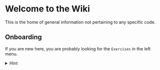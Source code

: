 # Welcome to the Wiki

This is the home of general information not pertaining to any specific code.

## Onboarding

If you are new here, you are probably looking for the `Exercises` in the left menu. 

<details>
  <summary>Hint</summary>
  Go to [Exercises/Documentation](/Exercises/Documentation.md).
  [Exercises/Documentation](./Exercises/Documentation.md)
</details>